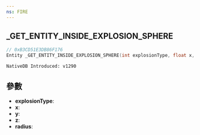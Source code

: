 ```yaml
---
ns: FIRE
---
```

## _GET_ENTITY_INSIDE_EXPLOSION_SPHERE

```c
// 0xB3CD51E3DB86F176
Entity _GET_ENTITY_INSIDE_EXPLOSION_SPHERE(int explosionType, float x, float y, float z, float radius);
```

```
NativeDB Introduced: v1290
```

## 參數
* **explosionType**:
* **x**:
* **y**:
* **z**:
* **radius**:
